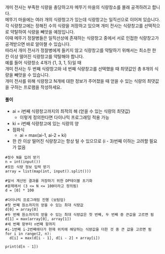 개미 전사는 부족한 식량을 충당하고자 메뚜기 마을의 식량창소를 몰래 공격하려고 합니다.   
메뚜기 마을에는 여러 개의 식량창고가 있는데 식량창고는 일직선으로 이어져 있습니다.   
각 식량창고에는 정해진 수의 식량을 저장하고 있으며 개미 전사는 식량창고를 선택적으로 약탈하여 식량을 빼앗을 예정입니다.   
이때 메뚜기 정찰병들은 일직선상에 존재하는 식량창고 중에서 서로 인접한 식량창고가 공격받으면 바로 알아챌 수 있습니다.   
따라서 개미 전사가 정찰병에게 들키지 않고 식량창고를 약탈하기 위해서는 최소한 한 칸 이상 떨어진 식량창고를 약탈해야 합니다.   
예를 들어 식량창소 4개가 {1, 3, 1, 5}일 때   
개미 전사는 두 번째 식량창고와 네 번째 식량창고를 선택했을 때 최댓값인 총 8개의 식량을 빼앗을 수 있습니다.   
개미 전사를 위해 식량창고 N개에 대한 정보가 주어졌을 때 얻을 수 있는 식량의 최댓값을 구하는 프로램을 작성하세요.   
   
#### 풀이    
   
- ai = i번째 식량창고까지의 최적의 해 (얻을 수 있는 식량의 최댓값)
  - 이렇게 정의한다면 다이나믹 프로그래밍 적용 가능
- ki = i번째 식량창고에 있는 식량의 양
- 점화식
  - ai = max(ai-1, ai-2 + ki)
- 한 칸 이상 떨어진 식량창고는 항상 털 수 있으므로 (i - 3)번째 이하는 고려할 필요가 없음   
   
   
<pre><code>#정수 N을 입려 받기
n = int(input())
#모든 식량 정보 입력 받기
array = list(map(int, input().split()))

#앞서 계산된 결과를 저장하기 위한 DP테이블 초기화
#문제에서 (3 <= N <= 100이라고 정의됨)
d = [0] * 100

#다이나믹 프로그래밍 진행 (보텀업)
#첫 번째 원소까지의 얻을 수 있는 최대 식량값
d[0] = array[0]
#두 번째 원소까지의 얻을 수 있는 최대 식량값은 첫 번째, 두 번째 중 큰값을 고르면 됨
d[1] = max(array[0], array[1])
#세 번째 항부터 n번째 항까지
#i-1번째 i-2번째에다가 현재 위치에 해당하는 식량값을 더한 것 중 큰 값을 고르면 됨
for i in range(2, n):
  d[i] = max(d[i - 1], d[i - 2] + array[i])

print(d[n - 1])</code></pre>   
